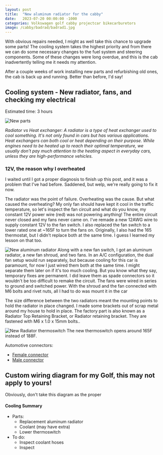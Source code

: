 ```yaml
---
layout: post
title:  "New aluminum radiator for the cabby"
date:   2023-07-20 00:00:00 -1000
categories: Volkswagen golf cabby projectcar bikecarburetors
image: /cabby/badrad/badrad1.jpg
---
```

With obvious repairs needed, I might as well take this chance to upgrade some parts! The cooling system takes the highest priority and from there we can do some necessary changes to the fuel system and steering components. Some of these changes were long overdue, and this is the cab inadvertently telling me it needs my attention.

After a couple weeks of work installing new parts and refurbishing old ones, the cab is back up and running. Better than before, I'd say!

## Cooling system - New radiator, fans, and checking my electrical

Estimated time: 3 hours

![New parts](https://www.sudoyashi.com/assets/img/cabby/badrad3.jpg)

*Radiator vs Heat exchanger: A radiator is a type of heat exchanger used to cool something. It's not only found in cars but has various applications. Heat exchangers can both cool or heat depending on their purpose. While engines need to be heated up to reach their optimal temperature, we usually don't pay much attention to the heating aspect in everyday cars, unless they are high-performance vehicles.*

### 12V, the reason why I overheated

I waited until I got a proper diagnosis to finish up this post, and it was a problem that I've had before. Saddened, but welp, we're really going to fix it now.

The radiator was the point of failure. Overheating was the cause. But what caused the overheating? My only fan should have kept it cool in the traffic temperature, so let's inspect the fan circuit and what do you know, my constant 12V power wire (red) was not powering anything! The entire circuit never closed and my fans never came on. I've remade a new 12AWG wire to supply constant 12V to the fan switch. I also replaced the fan switch to a lower rated one at ~165F to turn the fans on. Originally, I also had the 165 thermostat, but I didn't replace both at the same time. I guess I learned my lesson on that too.

![New aluminum radiator](https://www.sudoyashi.com/assets/img/cabby/badrad4.jpg)
Along with a new fan switch, I got an aluminum radiator, a new fan shroud, and two fans. In an A/C configuration, the dual fan setup would run separately, but because cooling for this car is paramount, for now I just wired them both at the same time. I might separate them later on if it's too much cooling. But you know what they say, temporary fixes are permanent. I did leave them as spade connectors so it wouldn't be too difficult to remake the circuit. The fans were wired in series to ground and switched power. With the shroud and the fan connected with M6 bolts and rivet nuts, all I had to do was mount it in the car

The size difference between the two radiators meant the mounting points to hold the radiator in place changed. I made some brackets out of scrap metal around my house to hold in place. The factory part is also known as a Radiator Top Retaining Bracket, or Radiator retaining bracket. They are fastened with M6 x 1.0 x 15mm bolts..

![New Radiator thermoswitch]()
The new thermoswitch opens around 165F instead of 188F.

Automotive connectors:
- [Female connector](https://www.automotive-connectors.com/delphi-15327868-pt-full-assembled-037-906-240-2-way-black-2-8-timer-sealed-female-connector-assembly.html?___store=english&gclid=CjwKCAjwkYDbBRB6EiwAR0T_-rnlYzVOibuWk0x1E-h-TN55IqMm1N_qt_1sTWyExnTHmwYaYYxWJBoCcksQAvD_BwE)
- [Male connector](https://www.automotive-connectors.com/catalog/product/view/id/3114/category/312/)

## Custom wiring diagram for my Golf, this may not apply to yours!

Obviously, don't take this diagram as the proper

 

#### Cooling Summary

- Parts:
  - Replacement aluminum radiator
  - Coolant (may have extra)
  - Lower thermoswitch
- To do:
    - Inspect coolant hoses
    - Inspect
